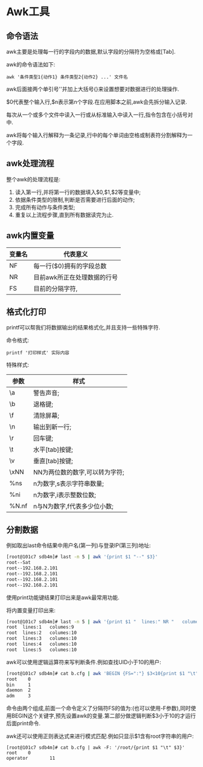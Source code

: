 # Awk工具

## 命令语法

awk主要是处理每一行的字段内的数据,默认字段的分隔符为空格或[Tab].

awk的命令语法如下:

`awk '条件类型1{动作1} 条件类型2{动作2} ...' 文件名`

awk后面接两个单引号''并加上大括号{}来设置想要对数据进行的处理操作.

\$0代表整个输入行,$n表示第n个字段.在应用脚本之前,awk会先拆分输入记录.

每次从一个或多个文件中读入一行或从标准输入中读入一行,指令包含在小括号对中.

awk将每个输入行解释为一条记录,行中的每个单词由空格或制表符分割解释为一个字段.



## awk处理流程

整个awk的处理流程是:

1. 读入第一行,并将第一行的数据填入\$0,\$1,\$2等变量中;
2. 依据条件类型的限制,判断是否需要进行后面的动作;
3. 完成所有动作与条件类型;
4. 重复以上流程步骤,直到所有数据读完为止.



## awk内置变量

| **变量名** | **代表意义**                |
| ---------- | --------------------------- |
| NF         | 每一行($0)拥有的字段总数    |
| NR         | 目前awk所正在处理数据的行号 |
| FS         | 目前的分隔字符,             |



## 格式化打印

printf可以帮我们将数据输出的结果格式化,并且支持一些特殊字符.

命令格式:

`printf '打印样式' 实际内容`

特殊样式:

| 参数  | 样式                           |
| ----- | ------------------------------ |
| \a    | 警告声音;                      |
| \b    | 退格键;                        |
| \f    | 清除屏幕;                      |
| \n    | 输出到新一行;                  |
| \r    | 回车键;                        |
| \t    | 水平[tab]按键;                 |
| \v    | 垂直[tab]按键;                 |
| \xNN  | NN为两位数的数字,可以转为字符; |
| %ns   | n为数字,s表示字符串数量;       |
| %ni   | n为数字,i表示整数位数;         |
| %N.nf | n与N为数字,f代表多少位小数;    |



## 分割数据

例如取出last命令结果中用户名(第一列)与登录IP(第三列)地址:

```sh
[root@101c7 sdb4m]# last -n 5 | awk '{print $1 "--" $3}'
root--Sat
root--192.168.2.101
root--192.168.2.101
root--192.168.2.101
root--192.168.2.101
```

使用print功能键结果打印出来是awk最常用功能.

将内置变量打印出来:

```sh
[root@101c7 sdb4m]# last -n 5 | awk '{print $1 "  lines:" NR "   columes:" NF}'
root  lines:1   columes:9
root  lines:2   columes:10
root  lines:3   columes:10
root  lines:4   columes:10
root  lines:5   columes:10
```

awk可以使用逻辑运算符来写判断条件.例如查找UID小于10的用户:

```sh
[root@101c7 sdb4m]# cat b.cfg | awk 'BEGIN {FS=":"} $3<10{print $1 "\t" $3}'
root    0
bin     1
daemon  2
adm     3
```

命令由两个组成,前面一个命令定义了分隔符FS的值为:(也可以使用-F参数),同时使用BEGIN这个关键字,预先设置awk的变量.第二部分做逻辑判断$3小于10的才运行后面print命令.

awk还可以使用正则表达式来进行模式匹配.例如只显示$1含有root字符串的用户:

```
[root@101c7 sdb4m]# cat b.cfg | awk -F: '/root/{print $1 "\t" $3}'
root    0
operator        11
```



 

 

 